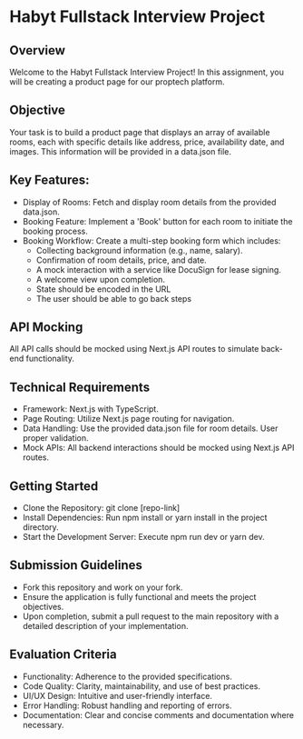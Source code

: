 # Habyt Fullstack Interview Project

## Overview
Welcome to the Habyt Fullstack Interview Project! In this assignment, you will be creating a product page for our proptech platform.

## Objective
Your task is to build a product page that displays an array of available rooms, each with specific details like address, price, availability date, and images. This information will be provided in a data.json file.

## Key Features:
- Display of Rooms: Fetch and display room details from the provided data.json.
- Booking Feature: Implement a 'Book' button for each room to initiate the booking process.
- Booking Workflow: Create a multi-step booking form which includes:
  - Collecting background information (e.g., name, salary).
  - Confirmation of room details, price, and date.
  - A mock interaction with a service like DocuSign for lease signing.
  - A welcome view upon completion.
  - State should be encoded in the URL
  - The user should be able to go back steps

## API Mocking

All API calls should be mocked using Next.js API routes to simulate back-end functionality.

## Technical Requirements
- Framework: Next.js with TypeScript.
- Page Routing: Utilize Next.js page routing for navigation.
- Data Handling: Use the provided data.json file for room details. User proper validation.
- Mock APIs: All backend interactions should be mocked using Next.js API routes.

## Getting Started
- Clone the Repository: git clone [repo-link]
- Install Dependencies: Run npm install or yarn install in the project directory.
- Start the Development Server: Execute npm run dev or yarn dev.

## Submission Guidelines
- Fork this repository and work on your fork.
- Ensure the application is fully functional and meets the project objectives.
- Upon completion, submit a pull request to the main repository with a detailed description of your implementation.

## Evaluation Criteria
- Functionality: Adherence to the provided specifications.
- Code Quality: Clarity, maintainability, and use of best practices.
- UI/UX Design: Intuitive and user-friendly interface.
- Error Handling: Robust handling and reporting of errors.
- Documentation: Clear and concise comments and documentation where necessary.


